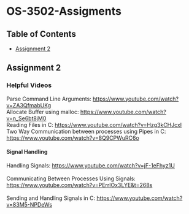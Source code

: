 # OS-3502-Assigments

## Table of Contents

- [Assignment 2](#assignment-2)<br>

## Assignment 2

### Helpful Videos
Parse Command Line Arguments: https://www.youtube.com/watch?v=ZA3QfmabUKg <br>
Allocate Buffer using malloc: https://www.youtube.com/watch?v=n_Se6bt8jM0 <br>
Reading Files in C: https://www.youtube.com/watch?v=Hzg3kCHJcxI<br>
Two Way Communication between processes using Pipes in C: https://www.youtube.com/watch?v=8Q9CPWuRC6o <br>
#### Signal Handling 
Handling Signals: https://www.youtube.com/watch?v=jF-1eFhyz1U <br><br>
Communicating Between Processes Using Signals: https://www.youtube.com/watch?v=PErrlOx3LYE&t=268s <br><br>
Sending and Handling Signals in C: https://www.youtube.com/watch?v=83M5-NPDeWs
